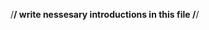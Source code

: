 /**********************************************************/
write nessesary introductions in this file
/**********************************************************/